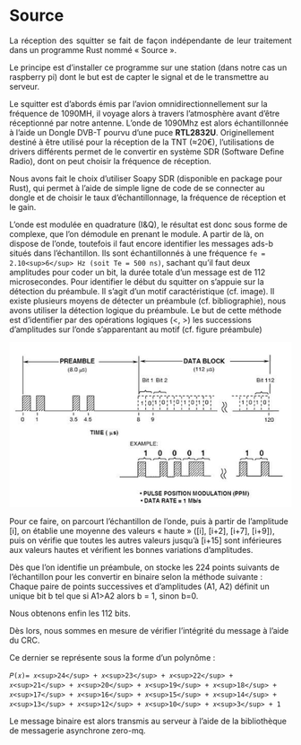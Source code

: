 # Source

<p style="text-align:justify;">La réception des squitter se fait de façon indépendante de leur traitement dans un programme Rust nommé « Source ».

Le principe est d’installer ce programme sur une station (dans notre cas un raspberry pi) dont le but est de capter le signal et de le transmettre au serveur.

Le squitter est d’abords émis par l’avion omnidirectionnellement sur la fréquence de 1090MH, il voyage alors à travers l’atmosphère avant d’être réceptionné par notre antenne. L’onde de 1090Mhz est alors échantillonnée à l’aide un Dongle DVB-T pourvu d’une puce **RTL2832U**. Originellement destiné à être utilisé pour la réception de la TNT (≈20€), l’utilisations de drivers différents permet de le convertir en système SDR (Software Define Radio), dont on peut choisir la fréquence de réception.

Nous avons fait le choix d’utiliser Soapy SDR (disponible en package pour Rust), qui permet à l’aide de simple ligne de code de se connecter au dongle et de choisir le taux d’échantillonnage, la fréquence de réception et le gain.

L’onde est modulée en quadrature (I&Q), le résultat est donc sous forme de complexe, que l’on démodule en prenant le module. A partir de là, on dispose de l’onde, toutefois il faut encore identifier les messages ads-b situés dans l’échantillon. Ils sont échantillonnés à une fréquence `fe = 2.10<sup>6</sup> Hz (soit Te = 500 ns)`, sachant qu’il faut deux amplitudes pour coder un bit, la durée totale d’un message est de 112 microsecondes. Pour identifier le début du squitter on s’appuie sur la détection du préambule. Il s’agit d’un motif
caractéristique (cf. image). Il existe plusieurs moyens de détecter un préambule (cf. bibliographie), nous avons utiliser la détection logique du préambule. Le but de cette méthode est d’identifier par des opérations logiques (<, >) les successions d’amplitudes sur l’onde s’apparentant au motif (cf. figure préambule)

![préambule](images/preambule.jpg)

Pour ce faire, on parcourt l’échantillon de l’onde, puis à partir de l’amplitude [i], on établie une moyenne des valeurs « haute » ([i], [i+2], [i+7], [i+9]), puis on vérifie que toutes les autres valeurs jusqu’à [i+15] sont inférieures aux valeurs hautes et vérifient les bonnes variations d’amplitudes.

Dès que l’on identifie un préambule, on stocke les 224 points suivants de l’échantillon pour les convertir en binaire selon la méthode suivante :
Chaque paire de points successives et d’amplitudes (A1, A2) définit un unique bit b tel que si A1>A2 alors b = 1, sinon b=0.

Nous obtenons enfin les 112 bits.

Dès lors, nous sommes en mesure de vérifier l’intégrité du message à l’aide du CRC.

Ce dernier se représente sous la forme d’un polynôme :

`𝑃(𝑥)= 𝑥<sup>24</sup> + 𝑥<sup>23</sup> + 𝑥<sup>22</sup> + 𝑥<sup>21</sup> + 𝑥<sup>20</sup> + 𝑥<sup>19</sup> + 𝑥<sup>18</sup> + 𝑥<sup>17</sup> + 𝑥<sup>16</sup> + 𝑥<sup>15</sup> + 𝑥<sup>14</sup> + 𝑥<sup>13</sup> + 𝑥<sup>12</sup> + 𝑥<sup>10</sup> + 𝑥<sup>3</sup> + 1`

Le message binaire est alors transmis au serveur à l’aide de la bibliothèque de messagerie asynchrone zero-mq.</p>